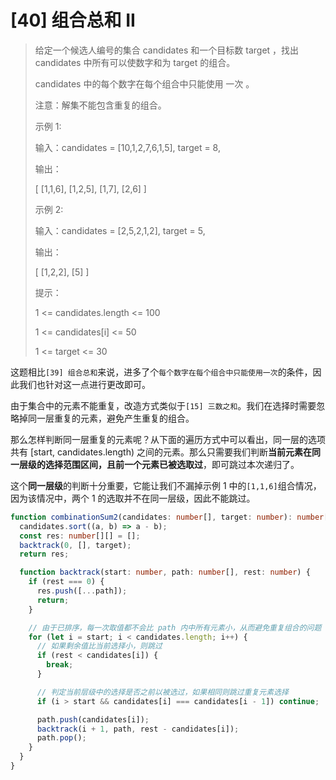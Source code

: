 # [40] 组合总和 II

> 给定一个候选人编号的集合 candidates 和一个目标数 target ，找出 candidates 中所有可以使数字和为 target 的组合。
>
> candidates 中的每个数字在每个组合中只能使用 一次 。
>
> 注意：解集不能包含重复的组合。
>
> 示例 1:
>
> 输入：candidates = [10,1,2,7,6,1,5], target = 8,
>
> 输出：
>
> [ [1,1,6], [1,2,5], [1,7], [2,6] ]
>
> 示例 2:
>
> 输入：candidates = [2,5,2,1,2], target = 5,
>
> 输出：
>
> [ [1,2,2], [5] ]
>
> 提示：
>
> 1 <= candidates.length <= 100
>
> 1 <= candidates[i] <= 50
>
> 1 <= target <= 30

这题相比`[39] 组合总和`来说，进多了个`每个数字在每个组合中只能使用一次`的条件，因此我们也针对这一点进行更改即可。

由于集合中的元素不能重复，改造方式类似于`[15] 三数之和`。我们在选择时需要忽略掉同一层重复的元素，避免产生重复的组合。

那么怎样判断同一层重复的元素呢？从下面的遍历方式中可以看出，同一层的选项共有 [start, candidates.length) 之间的元素。那么只需要我们判断**当前元素在同一层级的选择范围区间，且前一个元素已被选取过**，即可跳过本次递归了。

这个**同一层级**的判断十分重要，它能让我们不漏掉示例 1 中的`[1,1,6]`组合情况，因为该情况中，两个 1 的选取并不在同一层级，因此不能跳过。

```ts
function combinationSum2(candidates: number[], target: number): number[][] {
  candidates.sort((a, b) => a - b);
  const res: number[][] = [];
  backtrack(0, [], target);
  return res;

  function backtrack(start: number, path: number[], rest: number) {
    if (rest === 0) {
      res.push([...path]);
      return;
    }

    // 由于已排序，每一次取值都不会比 path 内中所有元素小，从而避免重复组合的问题
    for (let i = start; i < candidates.length; i++) {
      // 如果剩余值比当前选择小，则跳过
      if (rest < candidates[i]) {
        break;
      }

      // 判定当前层级中的选择是否之前以被选过，如果相同则跳过重复元素选择
      if (i > start && candidates[i] === candidates[i - 1]) continue;

      path.push(candidates[i]);
      backtrack(i + 1, path, rest - candidates[i]);
      path.pop();
    }
  }
}
```
